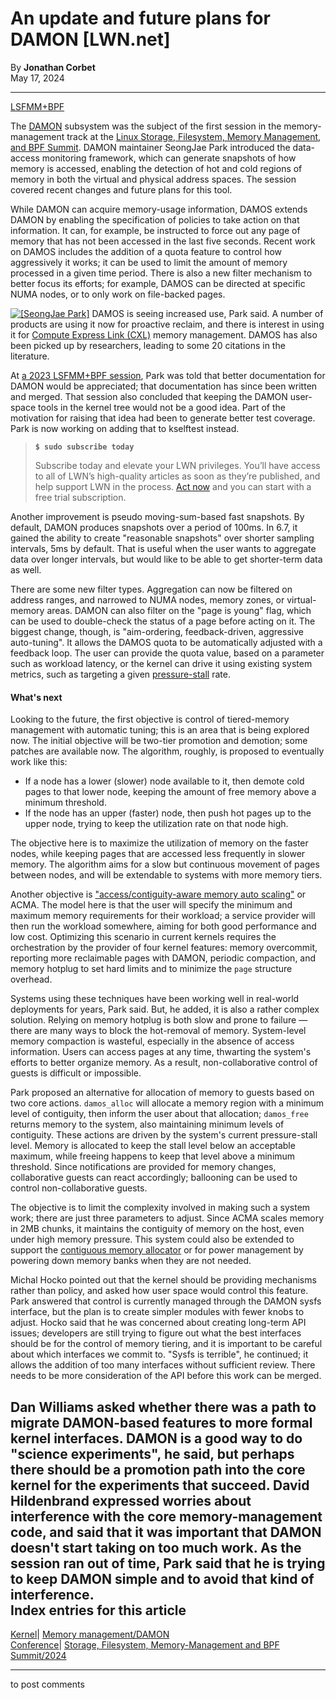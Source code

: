 # An update and future plans for DAMON [LWN.net]

By **Jonathan Corbet**  
May 17, 2024 

* * *

[LSFMM+BPF](/Articles/lsfmmbpf2024/)

The [DAMON](https://docs.kernel.org/mm/damon/index.html) subsystem was the subject of the first session in the memory-management track at the [Linux Storage, Filesystem, Memory Management, and BPF Summit](https://events.linuxfoundation.org/lsfmmbpf/). DAMON maintainer SeongJae Park introduced the data-access monitoring framework, which can generate snapshots of how memory is accessed, enabling the detection of hot and cold regions of memory in both the virtual and physical address spaces. The session covered recent changes and future plans for this tool. 

While DAMON can acquire memory-usage information, DAMOS extends DAMON by enabling the specification of policies to take action on that information. It can, for example, be instructed to force out any page of memory that has not been accessed in the last five seconds. Recent work on DAMOS includes the addition of a quota feature to control how aggressively it works; it can be used to limit the amount of memory processed in a given time period. There is also a new filter mechanism to better focus its efforts; for example, DAMOS can be directed at specific NUMA nodes, or to only work on file-backed pages. 

[![\[SeongJae Park\]](https://static.lwn.net/images/conf/2024/lsfmm/SeongJaePark-sm.png)](/Articles/973772/) DAMOS is seeing increased use, Park said. A number of products are using it now for proactive reclaim, and there is interest in using it for [Compute Express Link (CXL)](/Articles/894598/) memory management. DAMOS has also been picked up by researchers, leading to some 20 citations in the literature. 

At [a 2023 LSFMM+BPF session](/Articles/931769/), Park was told that better documentation for DAMON would be appreciated; that documentation has since been written and merged. That session also concluded that keeping the DAMON user-space tools in the kernel tree would not be a good idea. Part of the motivation for raising that idea had been to generate better test coverage. Park is now working on adding that to kselftest instead. 

> **`$ sudo subscribe today`**
> 
> Subscribe today and elevate your LWN privileges. You’ll have access to all of LWN’s high-quality articles as soon as they’re published, and help support LWN in the process. [Act now](https://lwn.net/Promo/nst-sudo/claim) and you can start with a free trial subscription. 

Another improvement is pseudo moving-sum-based fast snapshots. By default, DAMON produces snapshots over a period of 100ms. In 6.7, it gained the ability to create "reasonable snapshots" over shorter sampling intervals, 5ms by default. That is useful when the user wants to aggregate data over longer intervals, but would like to be able to get shorter-term data as well. 

There are some new filter types. Aggregation can now be filtered on address ranges, and narrowed to NUMA nodes, memory zones, or virtual-memory areas. DAMON can also filter on the "page is young" flag, which can be used to double-check the status of a page before acting on it. The biggest change, though, is "aim-ordering, feedback-driven, aggressive auto-tuning". It allows the DAMOS quota to be automatically adjusted with a feedback loop. The user can provide the quota value, based on a parameter such as workload latency, or the kernel can drive it using existing system metrics, such as targeting a given [pressure-stall](/Articles/759781/) rate. 

#### What's next

Looking to the future, the first objective is control of tiered-memory management with automatic tuning; this is an area that is being explored now. The initial objective will be two-tier promotion and demotion; some patches are available now. The algorithm, roughly, is proposed to eventually work like this: 

  * If a node has a lower (slower) node available to it, then demote cold pages to that lower node, keeping the amount of free memory above a minimum threshold. 
  * If the node has an upper (faster) node, then push hot pages up to the upper node, trying to keep the utilization rate on that node high. 



The objective here is to maximize the utilization of memory on the faster nodes, while keeping pages that are accessed less frequently in slower memory. The algorithm aims for a slow but continuous movement of pages between nodes, and will be extendable to systems with more memory tiers. 

Another objective is ["access/contiguity-aware memory auto scaling"](/ml/linux-kernel/20240512193657.79298-1-sj@kernel.org/) or ACMA. The model here is that the user will specify the minimum and maximum memory requirements for their workload; a service provider will then run the workload somewhere, aiming for both good performance and low cost. Optimizing this scenario in current kernels requires the orchestration by the provider of four kernel features: memory overcommit, reporting more reclaimable pages with DAMON, periodic compaction, and memory hotplug to set hard limits and to minimize the `page` structure overhead. 

Systems using these techniques have been working well in real-world deployments for years, Park said. But, he added, it is also a rather complex solution. Relying on memory hotplug is both slow and prone to failure — there are many ways to block the hot-removal of memory. System-level memory compaction is wasteful, especially in the absence of access information. Users can access pages at any time, thwarting the system's efforts to better organize memory. As a result, non-collaborative control of guests is difficult or impossible. 

Park proposed an alternative for allocation of memory to guests based on two core actions. `damos_alloc` will allocate a memory region with a minimum level of contiguity, then inform the user about that allocation; `damos_free` returns memory to the system, also maintaining minimum levels of contiguity. These actions are driven by the system's current pressure-stall level. Memory is allocated to keep the stall level below an acceptable maximum, while freeing happens to keep that level above a minimum threshold. Since notifications are provided for memory changes, collaborative guests can react accordingly; ballooning can be used to control non-collaborative guests. 

The objective is to limit the complexity involved in making such a system work; there are just three parameters to adjust. Since ACMA scales memory in 2MB chunks, it maintains the contiguity of memory on the host, even under high memory pressure. This system could also be extended to support the [contiguous memory allocator](/Articles/486301/) or for power management by powering down memory banks when they are not needed. 

Michal Hocko pointed out that the kernel should be providing mechanisms rather than policy, and asked how user space would control this feature. Park answered that control is currently managed through the DAMON sysfs interface, but the plan is to create simpler modules with fewer knobs to adjust. Hocko said that he was concerned about creating long-term API issues; developers are still trying to figure out what the best interfaces should be for the control of memory tiering, and it is important to be careful about which interfaces we commit to. "Sysfs is terrible", he continued; it allows the addition of too many interfaces without sufficient review. There needs to be more consideration of the API before this work can be merged. 

Dan Williams asked whether there was a path to migrate DAMON-based features to more formal kernel interfaces. DAMON is a good way to do "science experiments", he said, but perhaps there should be a promotion path into the core kernel for the experiments that succeed. David Hildenbrand expressed worries about interference with the core memory-management code, and said that it was important that DAMON doesn't start taking on too much work. As the session ran out of time, Park said that he is trying to keep DAMON simple and to avoid that kind of interference.  
Index entries for this article  
---  
[Kernel](/Kernel/Index)| [Memory management/DAMON](/Kernel/Index#Memory_management-DAMON)  
[Conference](/Archives/ConferenceIndex/)| [Storage, Filesystem, Memory-Management and BPF Summit/2024](/Archives/ConferenceIndex/#Storage_Filesystem_Memory-Management_and_BPF_Summit-2024)  
  


* * *

to post comments 
